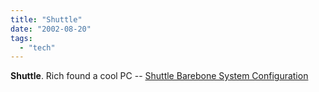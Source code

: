```yaml
---
title: "Shuttle"
date: "2002-08-20"
tags: 
  - "tech"
---
```


**Shuttle**. Rich found a cool PC -- [Shuttle Barebone System Configuration](http://www.tongfamily.com/weblog/2002_08_01_rt.htm#80359446)
